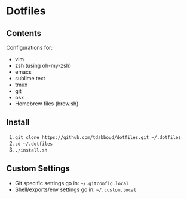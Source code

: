 # Dotfiles

## Contents

Configurations for:
+ vim
+ zsh (using oh-my-zsh)
+ emacs
+ sublime text
+ tmux
+ git
+ osx
+ Homebrew files (brew.sh)

## Install

1. `git clone https://github.com/tdabboud/dotfiles.git ~/.dotfiles`
2. `cd ~/.dotfiles`
3. `./install.sh`

## Custom Settings

- Git specific settings go in: `~/.gitconfig.local`
- Shell/exports/env settings go in: `~/.custom.local`

